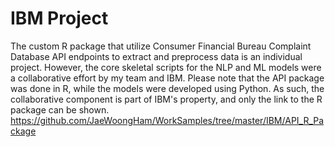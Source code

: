 # IBM Project
The custom R package that utilize Consumer Financial Bureau Complaint Database API endpoints to extract and preprocess data is an individual project. 
However, the core skeletal scripts for the NLP and ML models were a collaborative effort by my team and IBM. Please note that the API package was done in R, while the models were developed using Python.
As such, the collaborative component is part of IBM's property, and only the link to the R package can be shown. <br />
https://github.com/JaeWoongHam/WorkSamples/tree/master/IBM/API_R_Package

